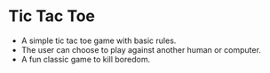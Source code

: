 # Tic Tac Toe

- A simple tic tac toe game with basic rules.
- The user can choose to play against another human or computer.
- A fun classic game to kill boredom.
